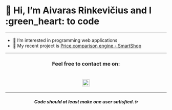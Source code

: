 <h1>
  👋 Hi, I’m Aivaras Rinkevičius and I :green_heart: to code
</h1>
<hr>

- 👀 I’m interested in programming web applications
- 🔭 My recent project is [Price comparison engine - SmartShop](https://github.com/JuozasVainauskas/PCE_Web)

<hr>
<h3 align="center">
  Feel free to contact me on:
</h3>

<h1 align="center">
  <a target="_blank" href="mailto:aivarasr123@gmail.com">
     <img align="center" alt="Gmail" width="22px" src="https://upload.wikimedia.org/wikipedia/commons/7/7e/Gmail_icon_%282020%29.svg" />
  </a>
</h1>

<hr>
<h5 align="center">
Code should at least make one user satisfied.✨
<h5>
<!---
AivarasRinkevicius/AivarasRinkevicius is a ✨ special ✨ repository because its `README.md` (this file) appears on your GitHub profile.
You can click the Preview link to take a look at your changes.
--->

